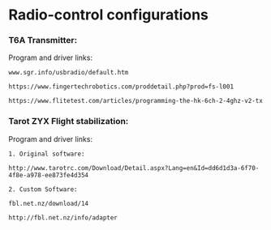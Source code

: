 # Radio-control configurations

### T6A Transmitter:

Program and driver links:  

	www.sgr.info/usbradio/default.htm

	https://www.fingertechrobotics.com/proddetail.php?prod=fs-l001

	https://www.flitetest.com/articles/programming-the-hk-6ch-2-4ghz-v2-tx


### Tarot ZYX Flight stabilization:

Program and driver links:

	1. Original software:   
	
	http://www.tarotrc.com/Download/Detail.aspx?Lang=en&Id=dd6d1d3a-6f70-4f8e-a978-ee873fe4d354

	2. Custom Software:  

	fbl.net.nz/download/14
		
	http://fbl.net.nz/info/adapter

	
